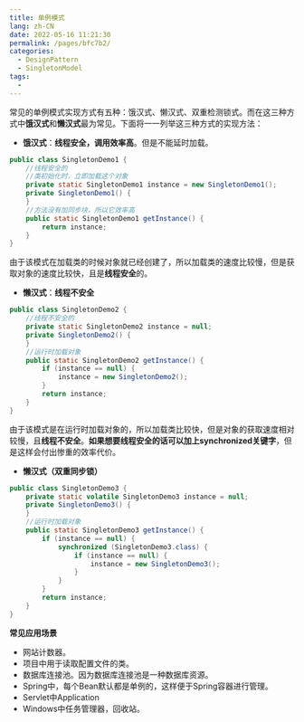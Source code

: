 ```yaml
---
title: 单例模式
lang: zh-CN
date: 2022-05-16 11:21:30
permalink: /pages/bfc7b2/
categories: 
  - DesignPattern
  - SingletonModel
tags: 
  - 
---
```


常见的单例模式实现方式有五种：饿汉式、懒汉式、双重检测锁式。而在这三种方式中**饿汉式**和**懒汉式**最为常见。下面将一一列举这三种方式的实现方法：

- **饿汉式**：**线程安全，调用效率高**。但是不能延时加载。

```java
public class SingletonDemo1 {
    //线程安全的
    //类初始化时，立即加载这个对象
    private static SingletonDemo1 instance = new SingletonDemo1();
    private SingletonDemo1() {
    }
    //方法没有加同步块，所以它效率高
    public static SingletonDemo1 getInstance() {
        return instance;
    }
}
```

由于该模式在加载类的时候对象就已经创建了，所以加载类的速度比较慢，但是获取对象的速度比较快，且是**线程安全**的。

- **懒汉式**：**线程不安全**

```java
public class SingletonDemo2 {
    //线程不安全的
    private static SingletonDemo2 instance = null;
    private SingletonDemo2() {
    }
    //运行时加载对象
    public static SingletonDemo2 getInstance() {
        if (instance == null) {
            instance = new SingletonDemo2();
        }
        return instance;
    }
}
```

由于该模式是在运行时加载对象的，所以加载类比较快，但是对象的获取速度相对较慢，且**线程不安全**。**如果想要线程安全的话可以加上synchronized关键字**，但是这样会付出惨重的效率代价。

- **懒汉式（双重同步锁）**

```java
public class SingletonDemo3 {
    private static volatile SingletonDemo3 instance = null;
    private SingletonDemo3() {
    }
    //运行时加载对象
    public static SingletonDemo3 getInstance() {
        if (instance == null) {
            synchronized (SingletonDemo3.class) {
                if (instance == null) {
                    instance = new SingletonDemo3();
                }
            }
        }
        return instance;
    }
}
```



**常见应用场景**

- 网站计数器。
- 项目中用于读取配置文件的类。
- 数据库连接池。因为数据库连接池是一种数据库资源。
- Spring中，每个Bean默认都是单例的，这样便于Spring容器进行管理。
- Servlet中Application
- Windows中任务管理器，回收站。

